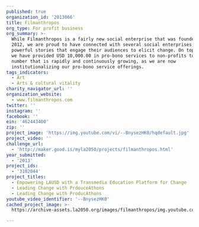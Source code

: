 ```yaml
---
published: true
organization_id: '2013066'
title: Filmanthropos
org_type: For profit business
org_summary: >-
  While Filmanthropos is a fairly new social enterprise that was founded in Q4
  2012, we are proud to have connected with several social enterprises to create
  powerful stories that engage their audiences to elicit change. On top of this,
  we have provided USD 10,000.00 in pro-bono services to non-profits to date - a
  number that is rapidly and continuously growing, as we are now
  institutionalizing our pro-bono service offerings.
tags_indicators:
  - Art
  - Arts & cultural vitality
charity_navigator_url: ''
organization_website:
  - www.filmanthropos.com
twitter: ''
instagram: ''
facebook: ''
ein: '462443400'
zip: ''
project_image: 'https://img.youtube.com/vi/--BnysezHK0/hqdefault.jpg'
project_video: ''
challenge_url:
  - 'http://maker.good.is/myla2050/projects/filmanthropos.html'
year_submitted:
  - '2013'
project_ids:
  - '3102044'
project_titles:
  - Empowering LAUSD with a Transmedia Education Platform for Change
  - Leading Change with PrdouceAthons
  - Leading Change with ProducAthons
youtube_video_identifier: '--BnysezHK0'
cached_project_image: >-
  https://archive-assets.la2050.org/images/filmanthropos/img.youtube.com/vi/--BnysezHK0/hqdefault.jpg

---
```

